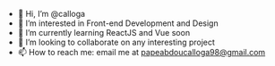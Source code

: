 - 👋 Hi, I’m @calloga
- 👀 I’m interested in Front-end Development and Design
- 🌱 I’m currently learning ReactJS and Vue soon
- 💞️ I’m looking to collaborate on any interesting project 
- 📫 How to reach me: email me at papeabdoucalloga98@gmail.com


